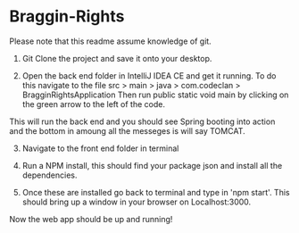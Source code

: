# Braggin-Rights

Please note that this readme assume knowledge of git.

1. Git Clone the project and save it onto your desktop.

2. Open the back end folder in IntelliJ IDEA CE and get it running. 
To do this navigate to the file src > main > java > com.codeclan > BragginRightsApplication
Then run public static void main by clicking on the green arrow to the left of the code. 

This will run the back end and you should see Spring booting into action and the bottom in amoung all the messeges is will say
TOMCAT.

3. Navigate to the front end folder in terminal 

4. Run a NPM install, this should find your package json and install all the dependencies.

5. Once these are installed go back to terminal and type in 'npm start'.  This should bring up a window in your browser on Localhost:3000.

Now the web app should be up and running!
